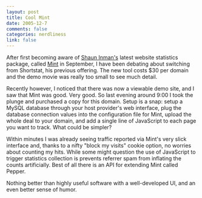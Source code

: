 ```yaml
--- 
layout: post
title: Cool Mint
date: 2005-12-7
comments: false
categories: nerdliness
link: false
---
```

After first becoming aware of <a href="http://www.shauninman.com/plete/" title="Shaun Inman">Shaun Inman's</a> latest website statistics package, called <a href="http://haveamint.com" title="Mint">Mint</a> in September, I have been debating about switching from Shortstat, his previous offering. The new tool costs $30 per domain and the demo movie was really too small to see much detail.

Recently however, I noticed that there was now a viewable demo site, and I saw that Mint was good. Very good. So last evening around 9:00 I took the plunge and purchased a copy for this domain. Setup is a snap: setup a MySQL database through your host provider's web interface, plug the database connection values into the configuration file for Mint, upload the whole deal to your domain, and add a single line of JavaScript to each page you want to track. What could be simpler?

Within minutes I was already seeing traffic reported via Mint's very slick interface and, thanks to a nifty "block my visits" cookie option, no worries about counting my hits. While some might question the use of JavaScript to trigger statistics collection is prevents referrer spam from inflating the counts artificially. Best of all there is an API for extending Mint called Pepper.

Nothing better than highly useful software with a well-developed UI, and an even better sense of humor.
